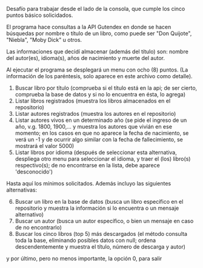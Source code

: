 Desafío para trabajar desde el lado de la consola, que cumple los cinco puntos básico solicidados.

El programa hace consultas a la API Gutendex en donde se hacen búsquedas por nombre o título de un libro, como puede ser "Don Quijote", "Niebla", "Moby Dick" u otros.

Las informaciones que decidí almacenar (además del título) son: nombre del autor(es), idioma(s), años de nacimiento y muerte del autor.

Al ejecutar el programa se desplegará un menu con ocho (8) puntos. (La información de los paréntesis, solo aparece en este archivo como detalle).

1. Buscar libro por título (comprueba si el título está en la api; de ser cierto, comprueba la base de datos y si no lo encuentra en ésta, lo agrega)
2. Listar libros registrados (muestra los libros almacenados en el repositorio)
3. Listar autores registrados (muestra los autores en el repositorio)
4. Listar autores vivos en un determinado año (se pide el ingreso de un año, v.g. 1800, 1900,... y muestra los autores que vivián en ese momento; en los casos en que no aparece la fecha de nacimiento, se verá un -1 y de ocurrir algo similar con la fecha de fallecimiento, se mostrará el valor 5000)
5. Listar libros por idioma (después de seleccionar esta alternativa, despliega otro menu para seleccionar el idioma, y traer el (los) libro(s) respectivo(s); de no encontrarse en la lista, debe aparece 'desconocido')

Hasta aquí los mínimos solicitados. Además incluyo las siguientes alternativas:

6. Buscar un libro en la base de datos (busca un libro específico en el repositorio y muestra la información si lo encuentra o un mensaje alternativo)
7. Buscar un autor (busca un autor específico, o bien un mensaje en caso de no encontrarlo)
8. Buscar los cinco libros (top 5) más descargados (el método consulta toda la base, eliminando posibles datos con null; ordena descendentemente y muestra el título, número de descarga y autor)

y por último, pero no menos importante, la opción 0, para salir

